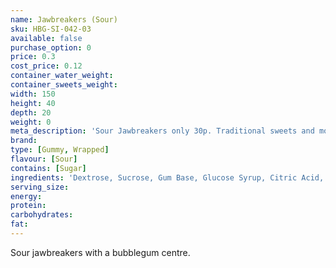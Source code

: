 ```yaml
---
name: Jawbreakers (Sour)
sku: HBG-SI-042-03
available: false
purchase_option: 0
price: 0.3
cost_price: 0.12
container_water_weight: 
container_sweets_weight: 
width: 150
height: 40
depth: 20
weight: 0
meta_description: 'Sour Jawbreakers only 30p. Traditional sweets and more at Humbugs Confectionery Store. Specialists in satisfying your sweet tooth!'
brand: 
type: [Gummy, Wrapped]
flavour: [Sour]
contains: [Sugar]
ingredients: 'Dextrose, Sucrose, Gum Base, Glucose Syrup, Citric Acid, Flavourings, Colours: E104, E133; Glazing Agents: Carnauba Wax; Antioxidant: E321'
serving_size: 
energy: 
protein: 
carbohydrates: 
fat: 
---
```

Sour jawbreakers with a bubblegum centre.